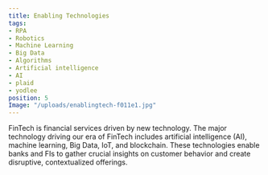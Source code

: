 ```yaml
---
title: Enabling Technologies
tags:
- RPA
- Robotics
- Machine Learning
- Big Data
- Algorithms
- Artificial intelligence
- AI
- plaid
- yodlee
position: 5
Image: "/uploads/enablingtech-f011e1.jpg"
---
```


FinTech is financial services driven by new technology. The major technology driving our era of FinTech includes artificial intelligence (AI), machine learning, Big Data, IoT, and blockchain. These technologies enable banks and FIs to gather crucial insights on customer behavior and create disruptive, contextualized offerings. 
